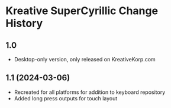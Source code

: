Kreative SuperCyrillic Change History
====================

1.0
----------------
* Desktop-only version, only released on KreativeKorp.com

1.1 (2024-03-06)
----------------
* Recreated for all platforms for addition to keyboard repository
* Added long press outputs for touch layout

